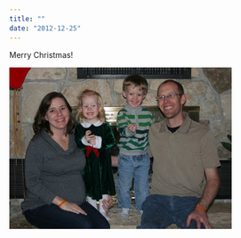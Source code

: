```yaml
---
title: ""
date: "2012-12-25"
---
```


Merry Christmas!

  

[![](images/IMG_7526.JPG)](http://4.bp.blogspot.com/-rfXYOTETGCo/UNC4TsLU82I/AAAAAAAABA4/CenxGuhTH2U/s1600/IMG_7526.JPG)
